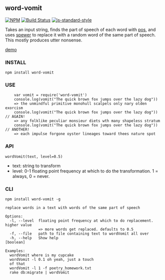 word-vomit
----------------

[![NPM](https://nodei.co/npm/word-vomit.png)](https://nodei.co/npm/word-vomit/)
[![Build Status](https://secure.travis-ci.org/coleww/word-vomit.png)](http://travis-ci.org/coleww/word-vomit)
[![js-standard-style](https://img.shields.io/badge/code%20style-standard-brightgreen.svg?style=flat)](https://github.com/feross/standard)

Takes an input string, finds the part of speech of each word with [pos](https://www.npmjs.com/package/pos), and uses [spewer](https://www.npmjs.com/package/spewer) to replace it with a random word of the same part of speech. This mostly produces utter nonsense.

[demo](http://coleww.github.io/word-vomit)

### INSTALL

`npm install word-vomit`

### USE

```
    var vomit = require('word-vomit')
    console.log(vomit("The quick brown fox jumps over the lazy dog"))
    => the unmindful primitive monohull scalpels only nary olden exorcism
    console.log(vomit("The quick brown fox jumps over the lazy dog")) // AGAIN!
    => any folklike peculiar monsieur diets wth many shapeless stratum
    console.log(vomit("The quick brown fox jumps over the lazy dog")) // ANOTHER!
    => each impulse forgone oyster lineages toward thees nature spot
```

### API

`wordVomit(text, level=0.5)`
- text: string to transform
- level: 0-1 floating point frequency at which to do the transformation. 1 = always, 0 = never.

### CLI

`npm install word-vomit -g`

```
replace words in a text with words of the same part of speech

Options:
  -l, --level  floating point frequency at which to do replacement. higher value
               => more words get replaced. defaults to 0.5
  -f, --file   path to file containing text to wordVomit all over
  -h, --help   Show help                                               [boolean]

Examples:
  wordVomit where is my cupcake
  wordVomit -l 0.1 oh yeah, just a touch
  of that
  wordVomit -l 1 -f poetry_homework.txt
  rake db:migrate | wordVomit
```
